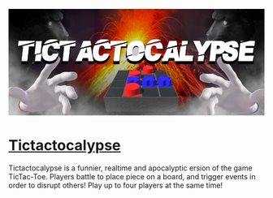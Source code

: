 <a href="https://gabrielvidal1.github.io/Tictactocalypse/" target="_blank"><img src="doc/images/cover.png"/></a>

# [Tictactocalypse](https://gabrielvidal1.github.io/Projects/Tictactocalypse/)

Tictactocalypse is a funnier, realtime and apocalyptic ersion of the game TicTac-Toe. Players battle to place piece on a board, and trigger events in order to disrupt others! Play up to four players at the same time!

